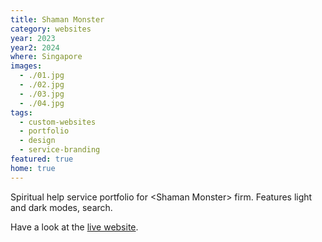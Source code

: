 ```yaml
---
title: Shaman Monster
category: websites
year: 2023
year2: 2024
where: Singapore
images:
  - ./01.jpg
  - ./02.jpg
  - ./03.jpg
  - ./04.jpg
tags:
  - custom-websites
  - portfolio
  - design
  - service-branding
featured: true
home: true
---
```


Spiritual help service portfolio for &lt;Shaman Monster&gt; firm.
Features light and dark modes, search.

Have a look at the [live website](https://shaman.monster?source=rokma.com).
